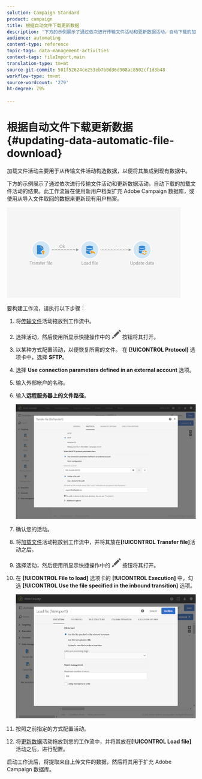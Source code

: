 ```yaml
---
solution: Campaign Standard
product: campaign
title: 根据自动文件下载更新数据
description: '下方的示例展示了通过依次进行传输文件活动和更新数据活动，自动下载的加载文件活动的结果。 '
audience: automating
content-type: reference
topic-tags: data-management-activities
context-tags: fileImport,main
translation-type: tm+mt
source-git-commit: 501f52624ce253eb7b0d36d908ac8502cf1d3b48
workflow-type: tm+mt
source-wordcount: '279'
ht-degree: 79%

---
```



# 根据自动文件下载更新数据 {#updating-data-automatic-file-download}

加载文件活动主要用于从传输文件活动构造数据，以便将其集成到现有数据中。

下方的示例展示了通过依次进行传输文件活动和更新数据活动，自动下载的加载文件活动的结果。此工作流旨在使用新用户档案扩充 Adobe Campaign 数据库，或使用从导入文件取回的数据来更新现有用户档案。

![](assets/load_file_workflow_ex1.png)

要构建工作流，请执行以下步骤：

1. 将[传输文件](../../automating/using/transfer-file.md)活动拖放到工作流中。
1. 选择活动，然后使用所显示快捷操作中的 ![](assets/edit_darkgrey-24px.png) 按钮将其打开。
1. 以某种方式配置活动，以便恢复所需的文件。 在 **[!UICONTROL Protocol]** 选项卡中，选择 **SFTP**。
1. 选择 **Use connection parameters defined in an external account** 选项。
1. 输入外部帐户的名称。
1. 输入&#x200B;**远程服务器上的文件路径**。

   ![](assets/wkf_file_transfer_07.png)

1. 确认您的活动。
1. 将[加载文件](../../automating/using/load-file.md)活动拖放到工作流中，并将其放在&#x200B;**[!UICONTROL Transfer file]**&#x200B;活动之后。
1. 选择活动，然后使用所显示快捷操作中的 ![](assets/edit_darkgrey-24px.png) 按钮将其打开。
1. 在 **[!UICONTROL File to load]** 选项卡的 **[!UICONTROL Execution]** 中，勾选 **[!UICONTROL Use the file specified in the inbound transition]** 选项。

   ![](assets/wkf_file_loading8.png)

1. 按照之前指定的方式配置活动。
1. 将[更新数据](../../automating/using/update-data.md)活动拖放到您的工作流中，并将其放在&#x200B;**[!UICONTROL Load file]**&#x200B;活动之后，进行配置。

启动工作流后，将提取来自上传文件的数据，然后将其用于扩充 Adobe Campaign 数据库。
